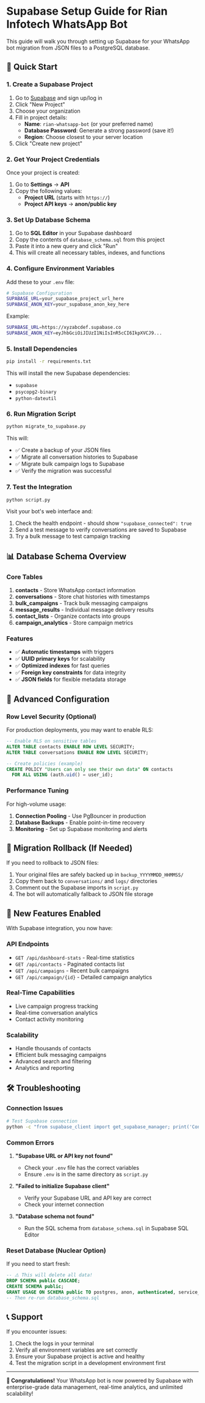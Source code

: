 # Supabase Setup Guide for Rian Infotech WhatsApp Bot

This guide will walk you through setting up Supabase for your WhatsApp bot migration from JSON files to a PostgreSQL database.

## 🚀 Quick Start

### 1. Create a Supabase Project

1. Go to [Supabase](https://supabase.com) and sign up/log in
2. Click "New Project"
3. Choose your organization 
4. Fill in project details:
   - **Name**: `rian-whatsapp-bot` (or your preferred name)
   - **Database Password**: Generate a strong password (save it!)
   - **Region**: Choose closest to your server location
5. Click "Create new project"

### 2. Get Your Project Credentials

Once your project is created:

1. Go to **Settings** → **API**
2. Copy the following values:
   - **Project URL** (starts with `https://`)
   - **Project API keys** → **anon/public key**

### 3. Set Up Database Schema

1. Go to **SQL Editor** in your Supabase dashboard
2. Copy the contents of `database_schema.sql` from this project
3. Paste it into a new query and click "Run"
4. This will create all necessary tables, indexes, and functions

### 4. Configure Environment Variables

Add these to your `.env` file:

```bash
# Supabase Configuration
SUPABASE_URL=your_supabase_project_url_here
SUPABASE_ANON_KEY=your_supabase_anon_key_here
```

Example:
```bash
SUPABASE_URL=https://xyzabcdef.supabase.co
SUPABASE_ANON_KEY=eyJhbGciOiJIUzI1NiIsInR5cCI6IkpXVCJ9...
```

### 5. Install Dependencies

```bash
pip install -r requirements.txt
```

This will install the new Supabase dependencies:
- `supabase`
- `psycopg2-binary`
- `python-dateutil`

### 6. Run Migration Script

```bash
python migrate_to_supabase.py
```

This will:
- ✅ Create a backup of your JSON files
- ✅ Migrate all conversation histories to Supabase
- ✅ Migrate bulk campaign logs to Supabase
- ✅ Verify the migration was successful

### 7. Test the Integration

```bash
python script.py
```

Visit your bot's web interface and:
1. Check the health endpoint - should show `"supabase_connected": true`
2. Send a test message to verify conversations are saved to Supabase
3. Try a bulk message to test campaign tracking

## 📊 Database Schema Overview

### Core Tables

1. **contacts** - Store WhatsApp contact information
2. **conversations** - Store chat histories with timestamps
3. **bulk_campaigns** - Track bulk messaging campaigns
4. **message_results** - Individual message delivery results
5. **contact_lists** - Organize contacts into groups
6. **campaign_analytics** - Store campaign metrics

### Features

- ✅ **Automatic timestamps** with triggers
- ✅ **UUID primary keys** for scalability
- ✅ **Optimized indexes** for fast queries
- ✅ **Foreign key constraints** for data integrity
- ✅ **JSON fields** for flexible metadata storage

## 🔧 Advanced Configuration

### Row Level Security (Optional)

For production deployments, you may want to enable RLS:

```sql
-- Enable RLS on sensitive tables
ALTER TABLE contacts ENABLE ROW LEVEL SECURITY;
ALTER TABLE conversations ENABLE ROW LEVEL SECURITY;

-- Create policies (example)
CREATE POLICY "Users can only see their own data" ON contacts
  FOR ALL USING (auth.uid() = user_id);
```

### Performance Tuning

For high-volume usage:

1. **Connection Pooling** - Use PgBouncer in production
2. **Database Backups** - Enable point-in-time recovery
3. **Monitoring** - Set up Supabase monitoring and alerts

## 🔄 Migration Rollback (If Needed)

If you need to rollback to JSON files:

1. Your original files are safely backed up in `backup_YYYYMMDD_HHMMSS/`
2. Copy them back to `conversations/` and `logs/` directories
3. Comment out the Supabase imports in `script.py`
4. The bot will automatically fallback to JSON file storage

## 🎯 New Features Enabled

With Supabase integration, you now have:

### API Endpoints
- `GET /api/dashboard-stats` - Real-time statistics
- `GET /api/contacts` - Paginated contacts list
- `GET /api/campaigns` - Recent bulk campaigns
- `GET /api/campaign/{id}` - Detailed campaign analytics

### Real-Time Capabilities
- Live campaign progress tracking
- Real-time conversation analytics
- Contact activity monitoring

### Scalability
- Handle thousands of contacts
- Efficient bulk messaging campaigns
- Advanced search and filtering
- Analytics and reporting

## 🛠️ Troubleshooting

### Connection Issues

```bash
# Test Supabase connection
python -c "from supabase_client import get_supabase_manager; print('Connected:', get_supabase_manager().is_connected())"
```

### Common Errors

1. **"Supabase URL or API key not found"**
   - Check your `.env` file has the correct variables
   - Ensure `.env` is in the same directory as `script.py`

2. **"Failed to initialize Supabase client"**
   - Verify your Supabase URL and API key are correct
   - Check your internet connection

3. **"Database schema not found"**
   - Run the SQL schema from `database_schema.sql` in Supabase SQL Editor

### Reset Database (Nuclear Option)

If you need to start fresh:

```sql
-- ⚠️ This will delete all data!
DROP SCHEMA public CASCADE;
CREATE SCHEMA public;
GRANT USAGE ON SCHEMA public TO postgres, anon, authenticated, service_role;
-- Then re-run database_schema.sql
```

## 📞 Support

If you encounter issues:

1. Check the logs in your terminal
2. Verify all environment variables are set correctly
3. Ensure your Supabase project is active and healthy
4. Test the migration script in a development environment first

---

**🎉 Congratulations!** Your WhatsApp bot is now powered by Supabase with enterprise-grade data management, real-time analytics, and unlimited scalability! 